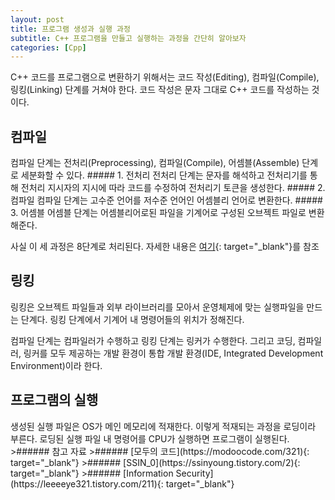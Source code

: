 ```yaml
---
layout: post
title: 프로그램 생성과 실행 과정
subtitle: C++ 프로그램을 만들고 실행하는 과정을 간단히 알아보자
categories: [Cpp]
---
```


C++ 코드를 프로그램으로 변환하기 위해서는 코드 작성(Editing), 컴파일(Compile), 링킹(Linking) 단계를 거쳐야 한다. 코드 작성은 문자 그대로 C++ 코드를 작성하는 것이다.

<h2 class="section-heading">컴파일</h2>
컴파일 단계는 전처리(Preprocessing), 컴파일(Compile), 어셈블(Assemble) 단계로 세분화할 수 있다.
##### 1. 전처리
전처리 단계는 문자를 해석하고 전처리기를 통해 전처리 지시자의 지시에 따라 코드를 수정하여 전처리기 토큰을 생성한다.
##### 2. 컴파일
컴파일 단계는 고수준 언어를 저수준 언어인 어셈블리 언어로 변환한다.
##### 3. 어셈블
어셈블 단계는 어셈블리어로된 파일을 기계어로 구성된 오브젝트 파일로 변환해준다.

사실 이 세 과정은 8단계로 처리된다. 자세한 내용은 [여기](https://modoocode.com/319#page-heading-1){: target="_blank"}를 참조

<h2 class="section-heading">링킹</h2>
링킹은 오브젝트 파일들과 외부 라이브러리를 모아서 운영체제에 맞는 실행파일을 만드는 단계다. 링킹 단계에서 기계어 내 명령어들의 위치가 정해진다.

컴파일 단계는 컴파일러가 수행하고 링킹 단계는 링커가 수행한다. 그리고 코딩, 컴파일러, 링커를 모두 제공하는 개발 환경이 통합 개발 환경(IDE, Integrated Development Environment)이라 한다.

<h2 class="section-heading">프로그램의 실행</h2>
생성된 실행 파일은 OS가 메인 메모리에 적재한다. 이렇게 적재되는 과정을 로딩이라 부른다. 로딩된 실행 파일 내 명령어를 CPU가 실행하면 프로그램이 실행된다.

<br>
>###### 참고 자료
>###### [모두의 코드](https://modoocode.com/321){: target="_blank"}
>###### [SSIN_0](https://ssinyoung.tistory.com/2){: target="_blank"}
>###### [Information Security](https://leeeeye321.tistory.com/211){: target="_blank"}
